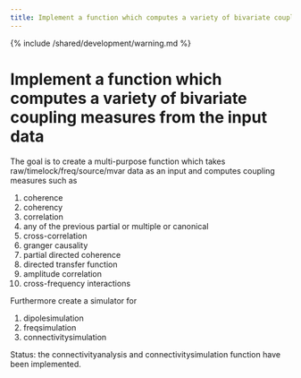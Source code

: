 ```yaml
---
title: Implement a function which computes a variety of bivariate coupling measures from the input data
---
```


{% include /shared/development/warning.md %}

# Implement a function which computes a variety of bivariate coupling measures from the input data


The goal is to create a multi-purpose function which takes raw/timelock/freq/source/mvar data as an input and computes coupling measures such as

1.  coherence
2.  coherency
3.  correlation
4.  any of the previous partial or multiple or canonical
5.  cross-correlation
6.  granger causality
7.  partial directed coherence
8.  directed transfer function
9.  amplitude correlation
10. cross-frequency interactions

Furthermore create a simulator for

1.  dipolesimulation
2.  freqsimulation
3.  connectivitysimulation

Status: the connectivityanalysis and connectivitysimulation function have been implemented.
